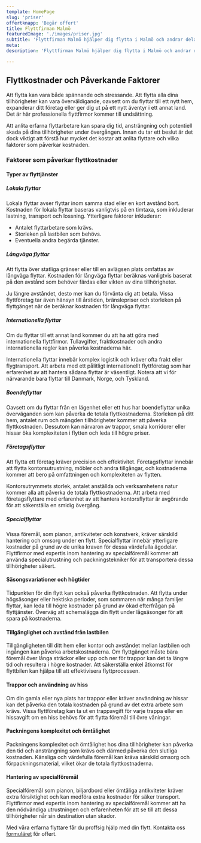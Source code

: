 ```yaml
---
template: HomePage
slug: 'priser'
offertknapp: 'Begär offert'
title: Flyttfirman Malmö
featuredImage: './images/priser.jpg'
subtitle: 'Flyttfirman Malmö hjälper dig flytta i Malmö och andrar delar av Skåne! Kontakta oss för gratis offert idag! Kontakta oss via vårt formulär, telefon eller mail'
meta:
description: 'Flyttfirman Malmö hjälper dig flytta i Malmö och andrar delar av Skåne! Kontakta oss via vårt formulär, telefon eller mail'

---
```


## Flyttkostnader och Påverkande Faktorer

Att flytta kan vara både spännande och stressande. Att flytta alla dina tillhörigheter kan vara överväldigande, oavsett om du flyttar till ett nytt hem, expanderar ditt företag eller ger dig ut på ett nytt äventyr i ett annat land. Det är här professionella flyttfirmor kommer till undsättning.

Att anlita erfarna flyttarbetare kan spara dig tid, ansträngning och potentiell skada på dina tillhörigheter under övergången. Innan du tar ett beslut är det dock viktigt att förstå hur mycket det kostar att anlita flyttare och vilka faktorer som påverkar kostnaden.

### Faktorer som påverkar flyttkostnader

#### Typer av flyttjänster
##### Lokala flyttar
Lokala flyttar avser flyttar inom samma stad eller en kort avstånd bort. Kostnaden för lokala flyttar baseras vanligtvis på en timtaxa, som inkluderar lastning, transport och lossning. Ytterligare faktorer inkluderar:

- Antalet flyttarbetare som krävs.
- Storleken på lastbilen som behövs.
- Eventuella andra begärda tjänster.

##### Långväga flyttar
Att flytta över statliga gränser eller till en avlägsen plats omfattas av långväga flyttar. Kostnaden för långväga flyttar beräknas vanligtvis baserat på den avstånd som behöver färdas eller vikten av dina tillhörigheter.

Ju längre avståndet, desto mer kan du förvänta dig att betala. Vissa flyttföretag tar även hänsyn till årstiden, bränslepriser och storleken på flyttgänget när de beräknar kostnaden för långväga flyttar.

##### Internationella flyttar
Om du flyttar till ett annat land kommer du att ha att göra med internationella flyttfirmor. Tullavgifter, fraktkostnader och andra internationella regler kan påverka kostnaderna här. 

Internationella flyttar innebär komplex logistik och kräver ofta frakt eller flygtransport. Att arbeta med ett pålitligt internationellt flyttföretag som har erfarenhet av att hantera sådana flyttar är väsentligt. Notera att vi för närvarande bara flyttar till Danmark, Norge, och Tyskland.

##### Boendeflyttar
Oavsett om du flyttar från en lägenhet eller ett hus har boendeflyttar unika överväganden som kan påverka de totala flyttkostnaderna. Storleken på ditt hem, antalet rum och mängden tillhörigheter kommer att påverka flyttkostnaden. Dessutom kan närvaron av trappor, smala korridorer eller hissar öka komplexiteten i flytten och leda till högre priser.

##### Företagsflyttar
Att flytta ett företag kräver precision och effektivitet. Företagsflyttar innebär att flytta kontorsutrustning, möbler och andra tillgångar, och kostnaderna kommer att bero på omfattningen och komplexiteten av flytten.

Kontorsutrymmets storlek, antalet anställda och verksamhetens natur kommer alla att påverka de totala flyttkostnaderna. Att arbeta med företagsflyttare med erfarenhet av att hantera kontorsflyttar är avgörande för att säkerställa en smidig övergång.

##### Specialflyttar
Vissa föremål, som pianon, antikviteter och konstverk, kräver särskild hantering och omsorg under en flytt. Specialflyttar innebär ytterligare kostnader på grund av de unika kraven för dessa värdefulla ägodelar. Flyttfirmor med expertis inom hantering av specialföremål kommer att använda specialutrustning och packningstekniker för att transportera dessa tillhörigheter säkert.

#### Säsongsvariationer och högtider
Tidpunkten för din flytt kan också påverka flyttkostnaden. Att flytta under högsäsonger eller hektiska perioder, som sommaren när många familjer flyttar, kan leda till högre kostnader på grund av ökad efterfrågan på flyttjänster. Överväg att schemalägga din flytt under lågsäsonger för att spara på kostnaderna.

#### Tillgänglighet och avstånd från lastbilen
Tillgängligheten till ditt hem eller kontor och avståndet mellan lastbilen och ingången kan påverka arbetskostnaderna. Om flyttgänget måste bära föremål över långa sträckor eller upp och ner för trappor kan det ta längre tid och resultera i högre kostnader. Att säkerställa enkel åtkomst för flyttbilen kan hjälpa till att effektivisera flyttprocessen.

#### Trappor och användning av hiss
Om din gamla eller nya plats har trappor eller kräver användning av hissar kan det påverka den totala kostnaden på grund av det extra arbete som krävs. Vissa flyttföretag kan ta ut en trappavgift för varje trappa eller en hissavgift om en hiss behövs för att flytta föremål till övre våningar.

#### Packningens komplexitet och ömtålighet
Packningens komplexitet och ömtålighet hos dina tillhörigheter kan påverka den tid och ansträngning som krävs och därmed påverka den slutliga kostnaden. Känsliga och värdefulla föremål kan kräva särskild omsorg och förpackningsmaterial, vilket ökar de totala flyttkostnaderna.

#### Hantering av specialföremål
Specialföremål som pianon, biljardbord eller ömtåliga antikviteter kräver extra försiktighet och kan medföra extra kostnader för säker transport. Flyttfirmor med expertis inom hantering av specialföremål kommer att ha den nödvändiga utrustningen och erfarenheten för att se till att dessa tillhörigheter når sin destination utan skador.

Med våra erfarna flyttare får du proffsig hjälp med din flytt.
Kontakta oss [formuläret](/offert) för offert.

